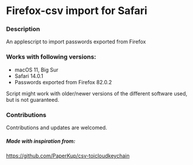 # Firefox-csv import for Safari

### Description
An applescript to import passwords exported from Firefox

### Works with following versions:
* macOS 11, Big Sur
* Safari 14.0.1
* Passwords exported from Firefox 82.0.2

Script might work with older/newer versions of the different software used, but is not guaranteed.

### Contributions
Contributions and updates are welcomed.

##### Made with inspiration from:
https://github.com/PaperKup/csv-toicloudkeychain
